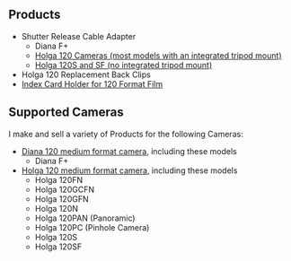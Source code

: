 ## Products

- Shutter Release Cable Adapter
  - Diana F+
  - [Holga 120 Cameras (most models with an integrated tripod mount)](holga-120-adapter)
  - [Holga 120S and SF (no integrated tripod mount)](holga-120S-adapter)
- Holga 120 Replacement Back Clips
- [Index Card Holder for 120 Format Film](index-card-holder)

## Supported Cameras
I make and sell a variety of Products for the following Cameras:

- [Diana 120 medium format camera](https://en.wikipedia.org/wiki/Diana_(camera)), including these models
  - Diana F+
- [Holga 120 medium format camera](https://en.wikipedia.org/wiki/Holga), including these models
  - Holga 120FN
  - Holga 120GCFN
  - Holga 120GFN
  - Holga 120N
  - Holga 120PAN (Panoramic)
  - Holga 120PC (Pinhole Camera)
  - Holga 120S
  - Holga 120SF
